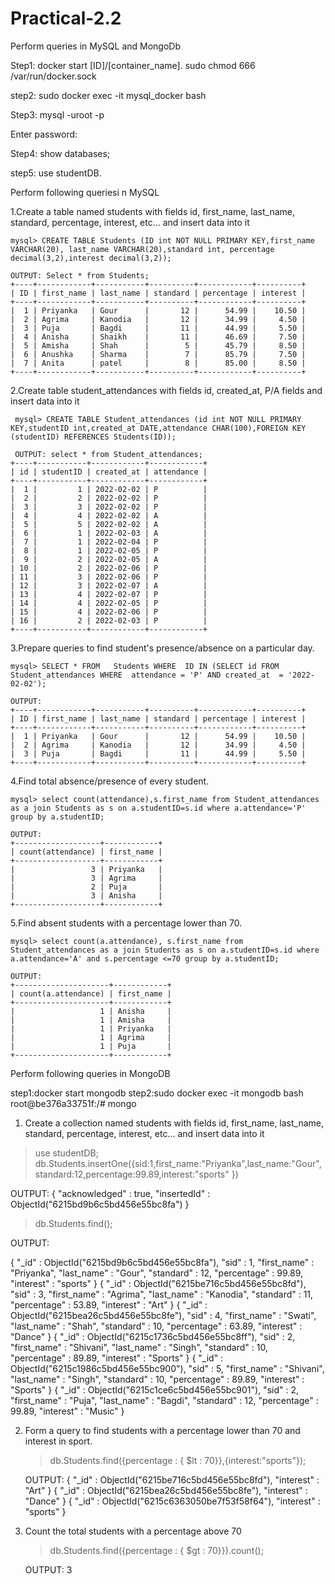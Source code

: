 # Practical-2.2
Perform queries in MySQL and MongoDb

Step1: docker start  [ID]/[container_name].
       sudo chmod 666 /var/run/docker.sock 

step2: sudo docker exec -it mysql_docker  bash

Step3: mysql -uroot -p 

Enter password: 

Step4: show databases;

step5: use studentDB.

Perform following queriesi n MySQL

1.Create a table named students with fields id, first_name, last_name, standard, percentage, interest, etc... and insert data into it

    mysql> CREATE TABLE Students (ID int NOT NULL PRIMARY KEY,first_name VARCHAR(20), last_name VARCHAR(20),standard int, percentage decimal(3,2),interest decimal(3,2));

    OUTPUT: Select * from Students;
    +----+------------+-----------+----------+------------+----------+
    | ID | first_name | last_name | standard | percentage | interest |
    +----+------------+-----------+----------+------------+----------+
    |  1 | Priyanka   | Gour      |       12 |      54.99 |    10.50 |
    |  2 | Agrima     | Kanodia   |       12 |      34.99 |     4.50 |
    |  3 | Puja       | Bagdi     |       11 |      44.99 |     5.50 |
    |  4 | Anisha     | Shaikh    |       11 |      46.69 |     7.50 |
    |  5 | Amisha     | Shah      |        5 |      45.79 |     8.50 |
    |  6 | Anushka    | Sharma    |        7 |      85.79 |     7.50 |
    |  7 | Anita      | patel     |        8 |      85.00 |     8.50 |
    +----+------------+-----------+----------+------------+----------+
                                                                   

2.Create table student_attendances with fields id, created_at, P/A fields and insert data into it

     mysql> CREATE TABLE Student_attendances (id int NOT NULL PRIMARY KEY,studentID int,created_at DATE,attendance CHAR(100),FOREIGN KEY (studentID) REFERENCES Students(ID));

     OUTPUT: select * from Student_attendances;
    +----+-----------+------------+------------+
    | id | studentID | created_at | attendance |
    +----+-----------+------------+------------+
    |  1 |         1 | 2022-02-02 | P          |
    |  2 |         2 | 2022-02-02 | P          |
    |  3 |         3 | 2022-02-02 | P          |
    |  4 |         4 | 2022-02-02 | A          |
    |  5 |         5 | 2022-02-02 | A          |
    |  6 |         1 | 2022-02-03 | A          |
    |  7 |         1 | 2022-02-04 | P          |
    |  8 |         1 | 2022-02-05 | P          |
    |  9 |         2 | 2022-02-05 | A          |
    | 10 |         2 | 2022-02-06 | P          |
    | 11 |         3 | 2022-02-06 | P          |
    | 12 |         3 | 2022-02-07 | A          |
    | 13 |         4 | 2022-02-07 | P          |
    | 14 |         4 | 2022-02-05 | P          |
    | 15 |         4 | 2022-02-06 | P          |
    | 16 |         2 | 2022-02-03 | P          |
    +----+-----------+------------+------------+
 

3.Prepare queries to find student's presence/absence on a particular day.

    mysql> SELECT * FROM   Students WHERE  ID IN (SELECT id FROM   Student_attendances WHERE  attendance = 'P' AND created_at  = '2022-02-02');

    OUTPUT:
    +----+------------+-----------+----------+------------+----------+
    | ID | first_name | last_name | standard | percentage | interest |
    +----+------------+-----------+----------+------------+----------+
    |  1 | Priyanka   | Gour      |       12 |      54.99 |    10.50 |
    |  2 | Agrima     | Kanodia   |       12 |      34.99 |     4.50 |
    |  3 | Puja       | Bagdi     |       11 |      44.99 |     5.50 |
    +----+------------+-----------+----------+------------+----------+

4.Find total absence/presence of every student.

    mysql> select count(attendance),s.first_name from Student_attendances as a join Students as s on a.studentID=s.id where a.attendance='P' group by a.studentID;

    OUTPUT:
    +-------------------+------------+
    | count(attendance) | first_name |
    +-------------------+------------+
    |                 3 | Priyanka   |
    |                 3 | Agrima     |
    |                 2 | Puja       |
    |                 3 | Anisha     |
    +-------------------+------------+

5.Find absent students with a percentage lower than 70.

    mysql> select count(a.attendance), s.first_name from Student_attendances as a join Students as s on a.studentID=s.id where a.attendance='A' and s.percentage <=70 group by a.studentID;

    OUTPUT:
    +---------------------+------------+
    | count(a.attendance) | first_name |
    +---------------------+------------+
    |                   1 | Anisha     |
    |                   1 | Amisha     |
    |                   1 | Priyanka   |
    |                   1 | Agrima     |
    |                   1 | Puja       |
    +---------------------+------------+              


<!-- Students table

mysql> INSERT INTO Students VALUES ('1','Priyanka','Gour','12','54.99','10.50');

mysql> INSERT INTO Students VALUES ('2','Agrima','Kanodia','12','34.99','4.50');

mysql> INSERT INTO Students VALUES ('3','Puja','Bagdi','11','44.99','5.50');

mysql> INSERT INTO Students VALUES ('4','Anisha','Shaikh','11','46.69','7.50');

mysql> INSERT INTO Students VALUES ('5','Amisha','Shah','5','45.79','8.50');

mysql> INSERT INTO Students VALUES ('6','Anushka','Sharma','7','85.79','7.50');

mysql> INSERT INTO Students VALUES ('7','Anita','patel','8','85.00','8.50'); -->

<!--    Student_attendance
 mysql> INSERT INTO Student_attendances VALUES ('1','1','2022-02-02','P');
mysql> INSERT INTO Student_attendances VALUES ('7','1','2022-02-04','P');
mysql> INSERT INTO Student_attendances VALUES ('8','1','2022-02-05','P');
mysql> INSERT INTO Student_attendances VALUES ('6','1','2022-02-03','A');

mysql> INSERT INTO Student_attendances VALUES ('2','2','2022-02-02','P');
mysql> INSERT INTO Student_attendances VALUES ('16','2','2022-02-03','A');
mysql> INSERT INTO Student_attendances VALUES ('9','2','2022-02-05','A');
mysql> INSERT INTO Student_attendances VALUES ('10','2','2022-02-06','P');


mysql> INSERT INTO Student_attendances VALUES ('3','3','2022-02-02','P');
mysql> INSERT INTO Student_attendances VALUES ('11','3','2022-02-06','P');
mysql> INSERT INTO Student_attendances VALUES ('12','3','2022-02-07','A');

mysql> INSERT INTO Student_attendances VALUES ('4','4','2022-02-02','A');
mysql> INSERT INTO Student_attendances VALUES ('13','4','2022-02-07','P');
mysql> INSERT INTO Student_attendances VALUES ('14','4','2022-02-05','P');
mysql> INSERT INTO Student_attendances VALUES ('15','4','2022-02-06','P');

mysql> INSERT INTO Student_attendances VALUES ('5','5','2022-02-02','A'); -->

Perform following queries in MongoDB

step1:docker start mongodb
step2:sudo docker exec -it mongodb bash 
    root@be376a33751f:/# mongo



1. Create a collection named students with fields id, first_name, last_name, standard, percentage, interest, etc... and insert data into it

>use studentDB;
>db.Students.insertOne({sid:1,first_name:"Priyanka",last_name:"Gour",standard:12,percentage:99.89,interest:"sports" })

OUTPUT:
{
	"acknowledged" : true,
	"insertedId" : ObjectId("6215bd9b6c5bd456e55bc8fa")
}

>db.Students.find();

OUTPUT:

{ "_id" : ObjectId("6215bd9b6c5bd456e55bc8fa"), "sid" : 1, "first_name" : "Priyanka", "last_name" : "Gour", "standard" : 12, "percentage" : 99.89, "interest" : "sports" }
{ "_id" : ObjectId("6215be716c5bd456e55bc8fd"), "sid" : 3, "first_name" : "Agrima", "last_name" : "Kanodia", "standard" : 11, "percentage" : 53.89, "interest" : "Art" }
{ "_id" : ObjectId("6215bea26c5bd456e55bc8fe"), "sid" : 4, "first_name" : "Swati", "last_name" : "Shah", "standard" : 10, "percentage" : 63.89, "interest" : "Dance" }
{ "_id" : ObjectId("6215c1736c5bd456e55bc8ff"), "sid" : 2, "first_name" : "Shivani", "last_name" : "Singh", "standard" : 10, "percentage" : 89.89, "interest" : "Sports" }
{ "_id" : ObjectId("6215c1986c5bd456e55bc900"), "sid" : 5, "first_name" : "Shivani", "last_name" : "Singh", "standard" : 10, "percentage" : 89.89, "interest" : "Sports" }
{ "_id" : ObjectId("6215c1ce6c5bd456e55bc901"), "sid" : 2, "first_name" : "Puja", "last_name" : "Bagdi", "standard" : 12, "percentage" : 99.89, "interest" : "Music" }


2. Form a query to find students with a percentage lower than 70 and interest in sport.

    > db.Students.find({percentage : { $lt : 70}},{interest:"sports"});

    OUTPUT:
        { "_id" : ObjectId("6215be716c5bd456e55bc8fd"), "interest" : "Art" }
        { "_id" : ObjectId("6215bea26c5bd456e55bc8fe"), "interest" : "Dance" }
        { "_id" : ObjectId("6215c6363050be7f53f58f64"), "interest" : "sports" }


3. Count the total students with a percentage above 70

    > db.Students.find({percentage : { $gt : 70}}).count();
    
    OUTPUT:
    3







    

